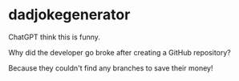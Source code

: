 # dadjokegenerator

ChatGPT think this is funny.

Why did the developer go broke after creating a GitHub repository?

Because they couldn't find any branches to save their money!
